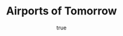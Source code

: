 ---
type: "home-page-section"
title: "Airports of Tomorrow"
sub_title: "CLEARED FOR COMMERCE"
description: "The Istanbul New Airport will have an initial capacity of 90 million passengers and is expected to contribute $20 billion to Turkey’s economy by 2025. AECOM designed all the airside works for the airport and partnered with Pininfarina to design an award-winning, 90-meter control tower inspired by tulips that will become one of the hallmarks of Istanbul."
bg_image: "future_hero_airport-e1490381585474.jpg"
menu_order: 5
author:
    featuredImage: "bijanpashanamei-thumb-web.jpg"
    name: "Bijan Pashanamaei"
    position: "Senior Vice President, Director of Global Aviation"
    testimonials: "The significant presence of technology is accelerating the impact on airport operations from passengers processing, baggage handling and to ramp operations. The ability to collect real time data to optimize airport operations on a daily basis is becoming routine. The airports of the future will have the ability to flex operations quickly to correspond to peak operational needs to reduce overall infrastructure volumes. One of our core missions at Global Aviation is to assess the future trends in aircraft and airline operations and develop unique solutions that are based on leveraging existing infrastructures to reduce CAPEX and OPEX."
---